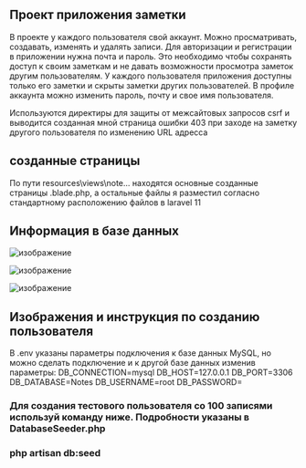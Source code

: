 ## Проект приложения заметки

В проекте у каждого пользователя свой аккаунт. Можно просматривать, создавать, изменять и удалять записи.
Для авторизации и регистрации в приложении нужна почта и пароль. Это необходимо чтобы сохранять доступ к своим заметкам и не давать возможности просмотра заметок другим пользователям. 
У каждого пользователя приложения доступны только его заметки и скрыты заметки других пользователей. В профиле аккаунта можно изменить пароль, почту и свое имя пользователя.

Используются директиры для защиты от межсайтовых запросов csrf и выводится созданная мной страница ошибки 403 при заходе на заметку другого пользователя по изменению URL адресса

## созданные страницы
По пути resources\views\note\... находятся основные созданные страницы .blade.php, а остальные файлы я разместил согласно стандартному расположению файлов в laravel 11

## Информация в базе данных

![изображение](https://github.com/user-attachments/assets/3c21e715-ea25-4e35-bbaa-b3aaca518b7a)

![изображение](https://github.com/user-attachments/assets/d528c8f4-6b06-47de-a123-fc3ebb44aaba)

![изображение](https://github.com/user-attachments/assets/097cd5f6-993a-4da5-bdd1-14dd05dcba6f)


## Изображения и инструкция по созданию пользователя

В .env указаны параметры подключения к базе данных MySQL, но можно сделать подключение и к другой базе данных изменив параметры:
DB_CONNECTION=mysql
DB_HOST=127.0.0.1
DB_PORT=3306
DB_DATABASE=Notes
DB_USERNAME=root
DB_PASSWORD=

### Для создания тестового пользователя со 100 записями используй команду ниже. Подробности указаны в DatabaseSeeder.php
### php artisan db:seed

